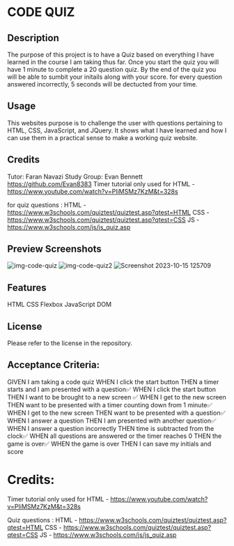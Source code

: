 # CODE QUIZ

## Description

The purpose of this project is to have a Quiz based on everything I have learned in the course I am taking thus far. Once you start the quiz you will have 1 minute to complete a 20 question quiz. By the end of the quiz you will be able to sumbit your initails along with your score. for every question answered incorrectly, 5 seconds will be dectucted from your time.

## Usage

This websites purpose is to challenge the user with questions pertaining to HTML, CSS, JavaScript, and JQuery. It shows what I have learned and how I can use them in a practical sense to make a working quiz website.

## Credits

Tutor: Faran Navazi
Study Group: Evan Bennett https://github.com/Evan8383
Timer tutorial only used for HTML - https://www.youtube.com/watch?v=PIiMSMz7KzM&t=328s

for quiz questions :
HTML - https://www.w3schools.com/quiztest/quiztest.asp?qtest=HTML
CSS - https://www.w3schools.com/quiztest/quiztest.asp?qtest=CSS
JS - https://www.w3schools.com/js/js_quiz.asp


## Preview Screenshots
![img-code-quiz](https://github.com/CharlesWGillespie/pop-quiz-project/assets/143773137/b18c73e1-eefe-4a2a-bc34-c9d3fc98b3c0)
![img-code-quiz2](https://github.com/CharlesWGillespie/pop-quiz-project/assets/143773137/0f7076c5-a318-4971-907e-68d094de7333)
![Screenshot 2023-10-15 125709](https://github.com/CharlesWGillespie/pop-quiz-project/assets/143773137/16605ef8-4300-4786-b3b3-76ca91c57119)

## Features

HTML
CSS
Flexbox
JavaScript
DOM

## License

Please refer to the license in the repository.



## Acceptance Criteria:
GIVEN I am taking a code quiz
WHEN I click the start button
THEN a timer starts and I am presented with a question✅
WHEN I click the start button 
THEN I want to be brought to a new screen ✅
WHEN I get to the new screen 
THEN want to be presented with a timer counting down from 1 minute✅
WHEN I get to the new screen 
THEN want to be presented with a question✅
WHEN I answer a question
THEN I am presented with another question✅
WHEN I answer a question incorrectly
THEN time is subtracted from the clock✅
WHEN all questions are answered or the timer reaches 0
THEN the game is over✅
WHEN the game is over
THEN I can save my initials and score

# Credits:

Timer tutorial only used for HTML - https://www.youtube.com/watch?v=PIiMSMz7KzM&t=328s

Quiz questions :
HTML - https://www.w3schools.com/quiztest/quiztest.asp?qtest=HTML
CSS - https://www.w3schools.com/quiztest/quiztest.asp?qtest=CSS
JS - https://www.w3schools.com/js/js_quiz.asp

